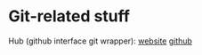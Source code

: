 # Git-related stuff

Hub (github interface git wrapper): [website](https://hub.github.com) [github](https://github.com/github/hub)